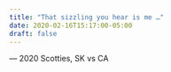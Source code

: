 ```yaml
---
title: "That sizzling you hear is me …"
date: 2020-02-16T15:17:00-05:00
draft: false
---
```

— 2020 Scotties, SK vs CA
<!--more--> 

